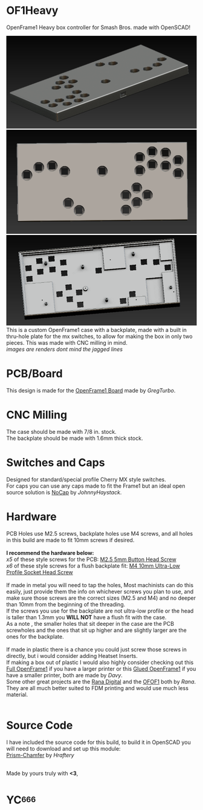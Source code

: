 # OF1Heavy
OpenFrame1 Heavy box controller for Smash Bros. made with OpenSCAD!

![Angle](https://github.com/castr06/OF1Heavy/blob/main/imgs/angle.PNG?raw=true)
![Top](https://github.com/castr06/OF1Heavy/blob/main/imgs/top.PNG?raw=true)
![Back](https://github.com/castr06/OF1Heavy/blob/main/imgs/back.PNG?raw=true)
This is a custom OpenFrame1 case with a backplate, made with a built in thru-hole plate for the mx switches, to allow for making the box in only two pieces. This was made with CNC milling in mind. <br>
*images are renders dont mind the jagged lines*

# PCB/Board
This design is made for the [OpenFrame1 Board](https://github.com/GregTurbo/Open-Frame1) made by *GregTurbo*.

# CNC Milling
The case should be made with 7/8 in. stock.<br>
The backplate should be made with 1.6mm thick stock.

# Switches and Caps
Designed for standard/special profile Cherry MX style switches.<br>
For caps you can use any caps made to fit the Frame1 but an ideal open source solution is [NoCap](https://github.com/JonnyHaystack/NoCap) by *JohnnyHaystack*.

# Hardware
PCB Holes use M2.5 screws, backplate holes use M4 screws, and all holes in this build are made to fit 10mm screws if desired.<br>
<br>
**I recommend the hardware below:** <br>
*x5* of these style screws for the PCB: [M2.5 5mm Button Head Screw](https://www.mcmaster.com/92095A457/)<br>
*x6* of these style screws for a flush backplate fit: [M4 10mm Ultra-Low Profile Socket Head Screw](https://www.mcmaster.com/product/90358A006)<br>
<br>
If made in metal you will need to tap the holes, Most machinists can do this easily, just provide them the info on whichever screws you plan to use, and make sure those screws are the correct sizes (M2.5 and M4) and no deeper than 10mm from the beginning of the threading. <br>
If the screws you use for the backplate are not ultra-low profile or the head is taller than 1.3mm you **WILL NOT** have a flush fit with the case.<br>
As a note , the smaller holes that sit deeper in the case are the PCB screwholes and the ones that sit up higher and are slightly larger are the ones for the backplate.<br>
<br>
If made in plastic there is a chance you could just screw those screws in directly, but i would consider adding Heatset Inserts.<br>
If making a box out of plastic I would also highly consider checking out this [Full OpenFrame1](https://www.printables.com/model/394573-openframe1-full-case) if you have a larger printer or this [Glued OpenFrame1](https://www.printables.com/model/394572-openframe1-case-glued) if you have a smaller printer, both are made by *Davy*.<br>
Some other great projects are the [Rana Digital](https://github.com/rana-sylvatica/rana-digital) and the [OFOF1](https://github.com/rana-sylvatica/OFOF1) both by *Rana*.<br>
They are all much better suited to FDM printing and would use much less material.<br>
<br>
# Source Code
I have included the source code for this build, to build it in OpenSCAD you will need to download and set up this module:<br>
[Prism-Chamfer](https://github.com/hraftery/prism-chamfer) by *Hraftery*<br>
<br>

Made by yours truly with **<3**,
# YC<sup><sub>666</sub></sup>
